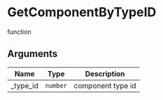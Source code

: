 # GetComponentByTypeID

<span class="badge badge-secondary">function</span>

## Arguments
| Name | Type | Description |
| ---- | ---- | ----------- |
| _type_id | `number` | component type id |